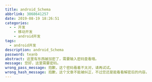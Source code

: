 ```yaml
---
title: android_Schema
abbrlink: 3868641257
date: 2019-08-19 18:26:51
categories:
  - - 开发
    - 移动开发
    - android开发
tags: 
  - android开发
description: android_Schema
password: teanb
abstract: 这里有东西被加密了，需要输入密码查看哦。
message: 您好，这里需要密码。
wrong_pass_message: 抱歉，这个密码看着不太对，请再试试。
wrong_hash_message: 抱歉，这个文章不能被纠正，不过您还是能看看解密后的内容。
---
```

